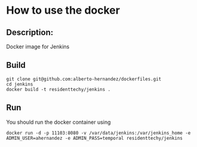 # How to use the docker

## Description:

Docker image for Jenkins

## Build

```
git clone git@github.com:alberto-hernandez/dockerfiles.git
cd jenkins
docker build -t residenttechy/jenkins .
```

## Run

You should run the docker container using 

```
docker run -d -p 11103:8080 -v /var/data/jenkins:/var/jenkins_home -e ADMIN_USER=ahernandez -e ADMIN_PASS=temporal residenttechy/jenkins
```


